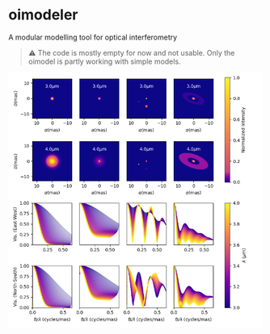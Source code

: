 # oimodeler

A modular modelling tool for optical interferometry

> :warning: The code is mostly empty for now and not usable.
Only the oimodel is partly working with simple models.


![boo](./images/createModelChromatic.png)
